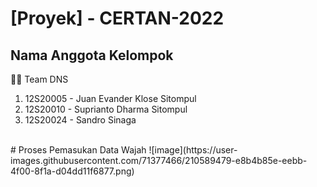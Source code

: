 # [Proyek] - CERTAN-2022

## Nama Anggota Kelompok
 🧞‍♂️ Team DNS
 1. 12S20005 - Juan Evander Klose Sitompul
 2. 12S20010 - Suprianto Dharma Sitompul
 3. 12S20024 - Sandro Sinaga
 <br>
# Proses Pemasukan Data Wajah
![image](https://user-images.githubusercontent.com/71377466/210589479-e8b4b85e-eebb-4f00-8f1a-d04dd11f6877.png)






